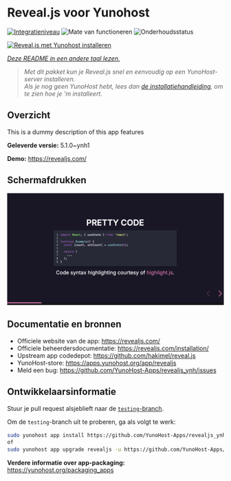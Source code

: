 <!--
NB: Deze README is automatisch gegenereerd door <https://github.com/YunoHost/apps/tree/master/tools/readme_generator>
Hij mag NIET handmatig aangepast worden.
-->

# Reveal.js voor Yunohost

[![Integratieniveau](https://apps.yunohost.org/badge/integration/revealjs)](https://ci-apps.yunohost.org/ci/apps/revealjs/)
![Mate van functioneren](https://apps.yunohost.org/badge/state/revealjs)
![Onderhoudsstatus](https://apps.yunohost.org/badge/maintained/revealjs)

[![Reveal.js met Yunohost installeren](https://install-app.yunohost.org/install-with-yunohost.svg)](https://install-app.yunohost.org/?app=revealjs)

*[Deze README in een andere taal lezen.](./ALL_README.md)*

> *Met dit pakket kun je Reveal.js snel en eenvoudig op een YunoHost-server installeren.*  
> *Als je nog geen YunoHost hebt, lees dan [de installatiehandleiding](https://yunohost.org/install), om te zien hoe je 'm installeert.*

## Overzicht

This is a dummy description of this app features


**Geleverde versie:** 5.1.0~ynh1

**Demo:** <https://revealjs.com/>

## Schermafdrukken

![Schermafdrukken van Reveal.js](./doc/screenshots/screenshot.png)

## Documentatie en bronnen

- Officiele website van de app: <https://revealjs.com/>
- Officiele beheerdersdocumentatie: <https://revealjs.com/installation/>
- Upstream app codedepot: <https://github.com/hakimel/reveal.js>
- YunoHost-store: <https://apps.yunohost.org/app/revealjs>
- Meld een bug: <https://github.com/YunoHost-Apps/revealjs_ynh/issues>

## Ontwikkelaarsinformatie

Stuur je pull request alsjeblieft naar de [`testing`-branch](https://github.com/YunoHost-Apps/revealjs_ynh/tree/testing).

Om de `testing`-branch uit te proberen, ga als volgt te werk:

```bash
sudo yunohost app install https://github.com/YunoHost-Apps/revealjs_ynh/tree/testing --debug
of
sudo yunohost app upgrade revealjs -u https://github.com/YunoHost-Apps/revealjs_ynh/tree/testing --debug
```

**Verdere informatie over app-packaging:** <https://yunohost.org/packaging_apps>
